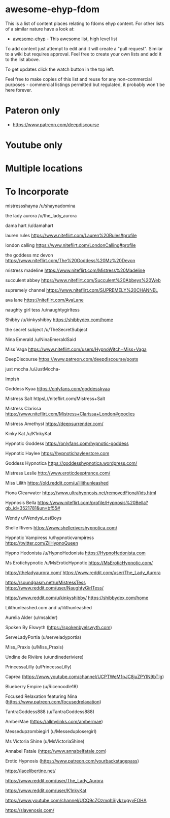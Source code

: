 # awesome-ehyp-fdom

This is a list of content places relating to fdoms ehyp content. For other lists of a similar nature have a look at:
* [awesome-ehyp](https://github.com/klongnecker/awesome-ehyp) - This awesome list, high level list

To add content just attempt to edit and it will create a "pull request". Similar to a wiki but requires approval. Feel free to create your own lists and add it to the list above.

To get updates click the watch button in the top left.

Feel free to make copies of this list and reuse for any non-commercial purposes - commercial listings permitted but regulated, it probably won't be here forever.

# Pateron only
* https://www.patreon.com/deepdiscourse

# Youtube only

# Multiple locations

# To Incorporate

mistressshayna /u/shaynadomina

the lady aurora /u/the_lady_aurora

dama hart /u/damahart

lauren rules https://www.niteflirt.com/Lauren%20Rules#profile

london calling https://www.niteflirt.com/LondonCalling#profile

the goddess mz devon https://www.niteflirt.com/The%20Goddess%20Mz%20Devon

mistress madeline https://www.niteflirt.com/Mistress%20Madeline

succulent abbey https://www.niteflirt.com/Succulent%20Abbeys%20Web

supremely channel https://www.niteflirt.com/SUPREMELY%20CHANNEL

ava lane https://niteflirt.com/AvaLane

naughty girl tess /u/naughtygirltess

Shibby /u/kinkyshibby https://shibbydex.com/home

the secret subject /u/TheSecretSubject

Nina Emerald /u/NinaEmeraldSaid

Miss Vaga https://www.niteflirt.com/users/HypnoWitch+Miss+Vaga

DeepDiscourse https://www.patreon.com/deepdiscourse/posts

just mocha /u/JustMocha-

Impish

Goddess Kyaa https://onlyfans.com/goddesskyaa

Mistress Salt httpsL//niteflirt.com/Mistress+Salt

Mistress Clarissa https://www.niteflirt.com/Mistress+Clarissa+London#goodies

Mistress Amethyst https://deepsurrender.com/

Kinky Kat /u/K1nkyKat

Hypnotic Goddess https://onlyfans.com/hypnotic-goddess

Hypnotic Haylee https://hypnotichayleestore.com

Goddess Hypnotica https://goddesshypnotica.wordpress.com/

Mistress Leslie http://www.eroticdeeptrance.com/

Miss Lilith https://old.reddit.com/u/lilithunleashed

Fiona Clearwater https://www.ultrahypnosis.net/removedFionaVids.html

Hypnosis Bella https://www.niteflirt.com/profile/Hypnosis%20Bella?gb_id=3521781&un=bf55#

Wendy u/WendysLostBoys

Shelle Rivers https://www.shellerivershypnotica.com/

Hypnotic Vampiress /u/hypnoticvampiress https://twitter.com/ZiiHypnoQueen

Hypno Hedonista /u/HypnoHedonista https://HypnoHedonista.com

Ms Erotichypnotic /u/MsEroticHypnotic https://MsEroticHypnotic.com/

https://theladyaurora.com/ https://www.reddit.com/user/The_Lady_Aurora

 https://soundgasm.net/u/MistressTess https://www.reddit.com/user/NaughtyGirlTess/
 
 https://www.reddit.com/u/kinkyshibby/ https://shibbydex.com/home
 
 Lilithunleashed.com and u/lilithunleashed

Aurelia Alder (u/msalder) 

Spoken By Elswyth (https://spokenbyelswyth.com)

ServeLadyPortia (u/serveladyportia)

Miss_Praxis (u/Miss_Praxis)

Undine de Rivière (u/undinederiviere)

PrincessaLilly (u/PrincessaLilly)

Caprea (https://www.youtube.com/channel/UCPTWeM1pJC8juZPYIN9bTIg)

Blueberry Empire (u/Ricenoodle18)

Focused Relaxation featuring Nina (https://www.patreon.com/focusedrelaxation)

TantraGoddess888 (u/TantraGoddess888)

AmberMae (https://allmylinks.com/ambermae)

Messedupzombiegirl (u/Messeduplosergirl)

Ms Victoria Shine (u/MsVictoriaShine)

Annabel Fatale (https://www.annabelfatale.com)

Erotic Hypnosis (https://www.patreon.com/yourbackstagepass)

https://lacelibertine.net/

https://www.reddit.com/user/The_Lady_Aurora

https://www.reddit.com/user/K1nkyKat

https://www.youtube.com/channel/UCQ9cZOzmqhSjykzugyyFOHA

https://slavenosis.com/
